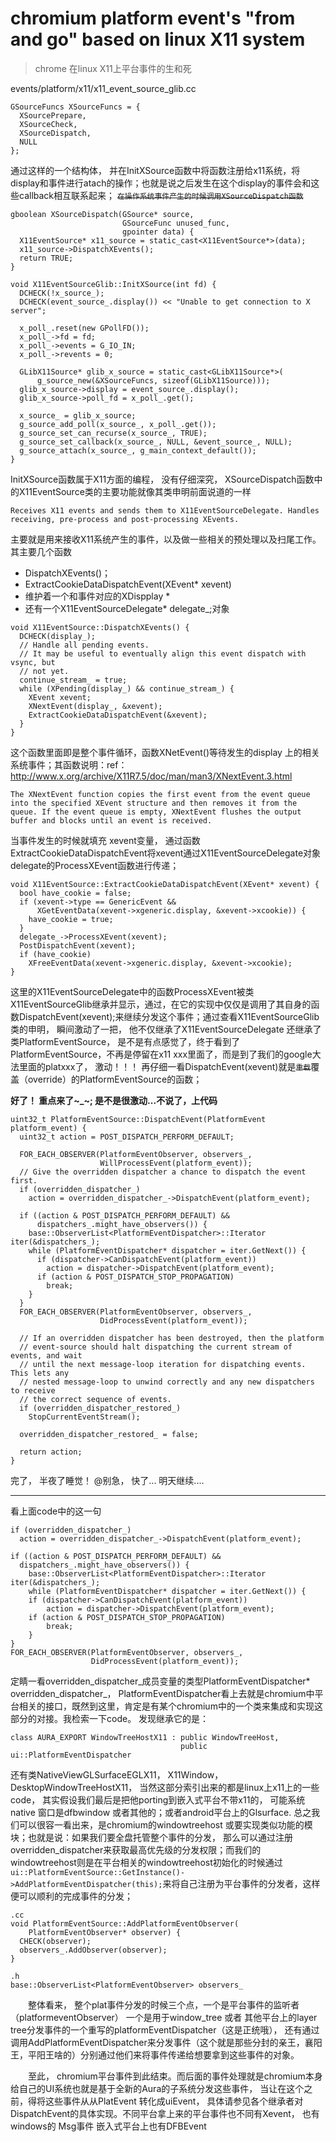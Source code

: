 # chromium platform event's "from and go" based on linux X11 system 
> chrome 在linux X11上平台事件的生和死


events/platform/x11/x11_event_source_glib.cc
```
GSourceFuncs XSourceFuncs = {
  XSourcePrepare,
  XSourceCheck,
  XSourceDispatch,
  NULL
};
```
通过这样的一个结构体， 并在InitXSource函数中将函数注册给x11系统，将display和事件进行atach的操作；也就是说之后发生在这个display的事件会和这些callback相互联系起来； ~~`在操作系统事件产生的时候调用XSourceDispatch函数`~~
```
gboolean XSourceDispatch(GSource* source,
                         GSourceFunc unused_func,
                         gpointer data) {
  X11EventSource* x11_source = static_cast<X11EventSource*>(data);
  x11_source->DispatchXEvents();
  return TRUE;
}

void X11EventSourceGlib::InitXSource(int fd) {
  DCHECK(!x_source_);
  DCHECK(event_source_.display()) << "Unable to get connection to X server";

  x_poll_.reset(new GPollFD());
  x_poll_->fd = fd;
  x_poll_->events = G_IO_IN;
  x_poll_->revents = 0;

  GLibX11Source* glib_x_source = static_cast<GLibX11Source*>(
      g_source_new(&XSourceFuncs, sizeof(GLibX11Source)));
  glib_x_source->display = event_source_.display();
  glib_x_source->poll_fd = x_poll_.get();

  x_source_ = glib_x_source;
  g_source_add_poll(x_source_, x_poll_.get());
  g_source_set_can_recurse(x_source_, TRUE);
  g_source_set_callback(x_source_, NULL, &event_source_, NULL);
  g_source_attach(x_source_, g_main_context_default());
}
```
InitXSource函数属于X11方面的编程， 没有仔细深究， XSourceDispatch函数中的X11EventSource类的主要功能就像其类申明前面说道的一样
    
    Receives X11 events and sends them to X11EventSourceDelegate. Handles
    receiving, pre-process and post-processing XEvents.
主要就是用来接收X11系统产生的事件，以及做一些相关的预处理以及扫尾工作。其主要几个函数
 - DispatchXEvents()； 
 - ExtractCookieDataDispatchEvent(XEvent* xevent)
 - 维护着一个和事件对应的XDispplay *
 - 还有一个X11EventSourceDelegate* delegate_;对象

```
void X11EventSource::DispatchXEvents() {
  DCHECK(display_);
  // Handle all pending events.
  // It may be useful to eventually align this event dispatch with vsync, but
  // not yet.
  continue_stream_ = true;
  while (XPending(display_) && continue_stream_) {
    XEvent xevent;
    XNextEvent(display_, &xevent);
    ExtractCookieDataDispatchEvent(&xevent);
  }
}
```
这个函数里面即是整个事件循环，函数XNetEvent()等待发生的display 上的相关系统事件；其函数说明：ref：http://www.x.org/archive/X11R7.5/doc/man/man3/XNextEvent.3.html

    The XNextEvent function copies the first event from the event queue into the specified XEvent structure and then removes it from the queue. If the event queue is empty, XNextEvent flushes the output buffer and blocks until an event is received.
当事件发生的时候就填充 xevent变量， 通过函数ExtractCookieDataDispatchEvent将xevent通过X11EventSourceDelegate对象 delegate的ProcessXEvent函数进行传递；
```
void X11EventSource::ExtractCookieDataDispatchEvent(XEvent* xevent) {
  bool have_cookie = false;
  if (xevent->type == GenericEvent &&
      XGetEventData(xevent->xgeneric.display, &xevent->xcookie)) {
    have_cookie = true;
  }
  delegate_->ProcessXEvent(xevent);
  PostDispatchEvent(xevent);
  if (have_cookie)
    XFreeEventData(xevent->xgeneric.display, &xevent->xcookie);
}
```
这里的X11EventSourceDelegate中的函数ProcessXEvent被类X11EventSourceGlib继承并显示，通过，在它的实现中仅仅是调用了其自身的函数DispatchEvent(xevent);来继续分发这个事件；通过查看X11EventSourceGlib类的申明， 瞬间激动了一把， 他不仅继承了X11EventSourceDelegate 还继承了 类PlatformEventSource， 是不是有点感觉了，终于看到了PlatformEventSource，不再是停留在x11 xxx里面了，而是到了我们的google大法里面的platxxx了， 激动！！！
再仔细一看DispatchEvent(xevent)就是~~`重载`~~覆盖（override）的PlatformEventSource的函数；

**好了！ 重点来了~_~; 是不是很激动...不说了，上代码** 
```
uint32_t PlatformEventSource::DispatchEvent(PlatformEvent platform_event) {
  uint32_t action = POST_DISPATCH_PERFORM_DEFAULT;

  FOR_EACH_OBSERVER(PlatformEventObserver, observers_,
                    WillProcessEvent(platform_event));
  // Give the overridden dispatcher a chance to dispatch the event first.
  if (overridden_dispatcher_)
    action = overridden_dispatcher_->DispatchEvent(platform_event);

  if ((action & POST_DISPATCH_PERFORM_DEFAULT) &&
      dispatchers_.might_have_observers()) {
    base::ObserverList<PlatformEventDispatcher>::Iterator iter(&dispatchers_);
    while (PlatformEventDispatcher* dispatcher = iter.GetNext()) {
      if (dispatcher->CanDispatchEvent(platform_event))
        action = dispatcher->DispatchEvent(platform_event);
      if (action & POST_DISPATCH_STOP_PROPAGATION)
        break;
    }
  }
  FOR_EACH_OBSERVER(PlatformEventObserver, observers_,
                    DidProcessEvent(platform_event));

  // If an overridden dispatcher has been destroyed, then the platform
  // event-source should halt dispatching the current stream of events, and wait
  // until the next message-loop iteration for dispatching events. This lets any
  // nested message-loop to unwind correctly and any new dispatchers to receive
  // the correct sequence of events.
  if (overridden_dispatcher_restored_)
    StopCurrentEventStream();

  overridden_dispatcher_restored_ = false;

  return action;
}
```
完了， 半夜了睡觉！
@别急， 快了... 明天继续....

---

看上面code中的这一句
```
if (overridden_dispatcher_)
  action = overridden_dispatcher_->DispatchEvent(platform_event);
    
if ((action & POST_DISPATCH_PERFORM_DEFAULT) &&
  dispatchers_.might_have_observers()) {
    base::ObserverList<PlatformEventDispatcher>::Iterator iter(&dispatchers_);
    while (PlatformEventDispatcher* dispatcher = iter.GetNext()) {
    if (dispatcher->CanDispatchEvent(platform_event))
        action = dispatcher->DispatchEvent(platform_event);
    if (action & POST_DISPATCH_STOP_PROPAGATION)
        break;
    }
}
FOR_EACH_OBSERVER(PlatformEventObserver, observers_,
                  DidProcessEvent(platform_event));
```    
定睛一看overridden_dispatcher_成员变量的类型PlatformEventDispatcher* overridden_dispatcher_， PlatformEventDispatcher看上去就是chromium中平台相关的接口，既然到这里，肯定是有某个chromium中的一个类来集成和实现这部分的对接。我检索一下code。
发现继承它的是：
    
    class AURA_EXPORT WindowTreeHostX11 : public WindowTreeHost,
                                          public ui::PlatformEventDispatcher
还有类NativeViewGLSurfaceEGLX11， X11Window， DesktopWindowTreeHostX11，
当然这部分索引出来的都是linux上x11上的一些code， 其实假设我们最后是把他porting到嵌入式平台不带x11的， 可能系统native 窗口是dfbwindow 或者其他的；或者android平台上的Glsurface. 总之我们可以很容一看出来，是chromium的windowtreehost 或要实现类似功能的模块；也就是说：如果我们要全盘托管整个事件的分发， 那么可以通过注册overridden\_dispatcher来获取最高优先级的分发权限；而我们的windowtreehost则是在平台相关的windowtreehost初始化的时候通过`ui::PlatformEventSource::GetInstance()->AddPlatformEventDispatcher(this);`来将自己注册为平台事件的分发者，这样便可以顺利的完成事件的分发；

```
.cc
void PlatformEventSource::AddPlatformEventObserver(
    PlatformEventObserver* observer) {
  CHECK(observer);
  observers_.AddObserver(observer);
}

.h
base::ObserverList<PlatformEventObserver> observers_ 
```
　　整体看来， 整个plat事件分发的时候三个点，一个是平台事件的监听者（platformeventObserver） 一个是用于window_tree 或者 其他平台上的layer tree分发事件的一个重写的platformEventDispatcher（这是正统哦）， 还有通过调用AddPlatformEventDispatcher来分发事件（这个就是那些分封的亲王，襄阳王，平阳王啥的）分别通过他们来将事件传递给想要拿到这些事件的对象。
  
　　至此， chromium平台事件到此结束。而后面的事件处理就是chromium本身给自己的UI系统也就是基于全新的Aura的子系统分发这些事件， 当让在这个之前，得将这些事件从从PlatEvent 转化成uiEvent， 具体请参见各个继承者对DispatchEvent的具体实现。不同平台拿上来的平台事件也不同有Xevent， 也有windows的 Msg事件 嵌入式平台上也有DFBEvent
